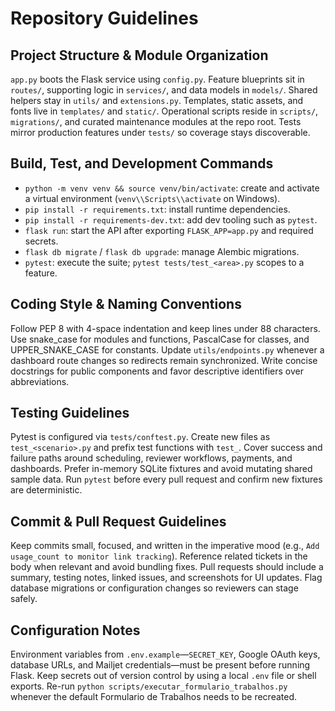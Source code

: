 # Repository Guidelines

## Project Structure & Module Organization
`app.py` boots the Flask service using `config.py`. Feature blueprints sit in `routes/`,
supporting logic in `services/`, and data models in `models/`. Shared helpers stay in
`utils/` and `extensions.py`. Templates, static assets, and fonts live in `templates/`
and `static/`. Operational scripts reside in `scripts/`, `migrations/`, and curated
maintenance modules at the repo root. Tests mirror production features under `tests/`
so coverage stays discoverable.

## Build, Test, and Development Commands
- `python -m venv venv && source venv/bin/activate`: create and activate a virtual
  environment (`venv\\Scripts\\activate` on Windows).
- `pip install -r requirements.txt`: install runtime dependencies.
- `pip install -r requirements-dev.txt`: add dev tooling such as `pytest`.
- `flask run`: start the API after exporting `FLASK_APP=app.py` and required secrets.
- `flask db migrate` / `flask db upgrade`: manage Alembic migrations.
- `pytest`: execute the suite; `pytest tests/test_<area>.py` scopes to a feature.

## Coding Style & Naming Conventions
Follow PEP 8 with 4-space indentation and keep lines under 88 characters. Use
snake_case for modules and functions, PascalCase for classes, and UPPER_SNAKE_CASE for
constants. Update `utils/endpoints.py` whenever a dashboard route changes so
redirects remain synchronized. Write concise docstrings for public components and
favor descriptive identifiers over abbreviations.

## Testing Guidelines
Pytest is configured via `tests/conftest.py`. Create new files as `test_<scenario>.py`
and prefix test functions with `test_`. Cover success and failure paths around
scheduling, reviewer workflows, payments, and dashboards. Prefer in-memory SQLite
fixtures and avoid mutating shared sample data. Run `pytest` before every pull request
and confirm new fixtures are deterministic.

## Commit & Pull Request Guidelines
Keep commits small, focused, and written in the imperative mood (e.g., `Add usage_count
to monitor link tracking`). Reference related tickets in the body when relevant and
avoid bundling fixes. Pull requests should include a summary, testing notes, linked
issues, and screenshots for UI updates. Flag database migrations or configuration
changes so reviewers can stage safely.

## Configuration Notes
Environment variables from `.env.example`—`SECRET_KEY`, Google OAuth keys, database
URLs, and Mailjet credentials—must be present before running Flask. Keep secrets out of
version control by using a local `.env` file or shell exports. Re-run `python
scripts/executar_formulario_trabalhos.py` whenever the default Formulario de Trabalhos
needs to be recreated.
